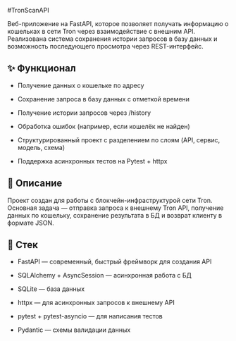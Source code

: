 #TronScanAPI

Веб-приложение на FastAPI, которое позволяет получать информацию о кошельках в сети Tron через взаимодействие с внешним API. Реализована система сохранения истории запросов в базу данных и возможность последующего просмотра через REST-интерфейс.

## ✨ Функционал
 - Получение данных о кошельке по адресу

 - Сохранение запроса в базу данных с отметкой времени

 - Получение истории запросов через /history

 - Обработка ошибок (например, если кошелёк не найден)

 - Структурированный проект с разделением по слоям (API, сервис, модель, схема)

 - Поддержка асинхронных тестов на Pytest + httpx

## 📝 Описание
Проект создан для работы с блокчейн-инфраструктурой сети Tron. Основная задача — отправка запроса к внешнему Tron API, получение данных по кошельку, сохранение результата в БД и возврат клиенту в формате JSON.

## 🤖 Стек
- FastAPI — современный, быстрый фреймворк для создания API

 - SQLAlchemy + AsyncSession — асинхронная работа с БД

 - SQLite — база данных

 - httpx — для асинхронных запросов к внешнему API

 - pytest + pytest-asyncio — для написания тестов

 - Pydantic — схемы валидации данных
